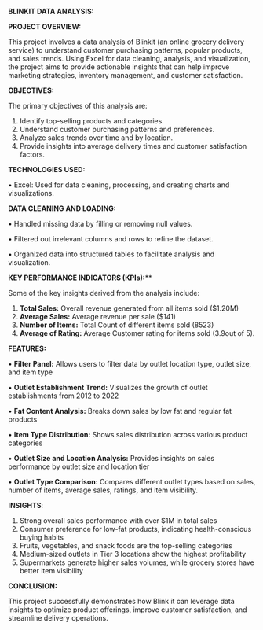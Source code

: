 **BLINKIT DATA ANALYSIS:**

**PROJECT OVERVIEW:**

This project involves a data analysis of Blinkit (an online grocery delivery service) to understand customer purchasing patterns, popular products, and sales trends. Using Excel for data cleaning, analysis, and visualization, the project aims to provide actionable insights that can help improve marketing strategies, inventory management, and customer satisfaction.


**OBJECTIVES:**

The primary objectives of this analysis are:

1.	Identify top-selling products and categories.
2.	Understand customer purchasing patterns and preferences.
3.	Analyze sales trends over time and by location.
4.	Provide insights into average delivery times and customer satisfaction factors.


**TECHNOLOGIES USED:**

•	Excel: Used for data cleaning, processing, and creating charts and visualizations.



**DATA CLEANING AND LOADING:**

•	Handled missing data by filling or removing null values.

•	Filtered out irrelevant columns and rows to refine the dataset.

•	Organized data into structured tables to facilitate analysis and visualization.



**KEY PERFORMANCE INDICATORS (KPIs):****

Some of the key insights derived from the analysis include:

1. **Total Sales:** Overall revenue generated from all items sold ($1.20M)
2. **Average Sales:** Average revenue per sale ($141)
3. **Number of Items:** Total Count of different items sold (8523)
4. **Average of Rating:** Average Customer rating for items sold (3.9out of 5).


**FEATURES:**

•	**Filter Panel:** Allows users to filter data by outlet location type, outlet size, and item type

•	**Outlet Establishment Trend:** Visualizes the growth of outlet establishments from 2012 to 2022

•	**Fat Content Analysis:** Breaks down sales by low fat and regular fat products

•	**Item Type Distribution:** Shows sales distribution across various product categories

•	**Outlet Size and Location Analysis:** Provides insights on sales performance by outlet size and location tier

•	**Outlet Type Comparison:** Compares different outlet types based on sales, number of items, average sales, ratings, and item visibility.


**INSIGHTS**:

1.	Strong overall sales performance with over $1M in total sales
2.	Consumer preference for low-fat products, indicating health-conscious buying habits
3.	Fruits, vegetables, and snack foods are the top-selling categories
4.	Medium-sized outlets in Tier 3 locations show the highest profitability
5.	Supermarkets generate higher sales volumes, while grocery stores have better item visibility



**CONCLUSION:**

This project successfully demonstrates how Blink it can leverage data insights to optimize product offerings, improve customer satisfaction, and streamline delivery operations.
